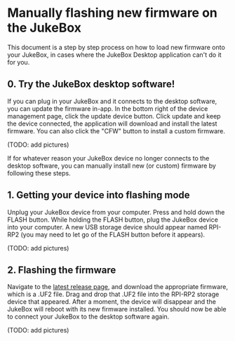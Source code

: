 # Manually flashing new firmware on the JukeBox
This document is a step by step process on how to load new firmware onto your JukeBox, in cases where the JukeBox Desktop application can't do it for you.

## 0. Try the JukeBox desktop software!
If you can plug in your JukeBox and it connects to the desktop software, you can update the firmware in-app. In the bottom right of the device management page, click the update device button. Click update and keep the device connected, the application will download and install the latest firmware. You can also click the "CFW" button to install a custom firmware.

(TODO: add pictures)

If for whatever reason your JukeBox device no longer connects to the desktop software, you can manually install new (or custom) firmware by following these steps.

## 1. Getting your device into flashing mode
Unplug your JukeBox device from your computer. Press and hold down the FLASH button. While holding the FLASH button, plug the JukeBox device into your computer. A new USB storage device should appear named RPI-RP2 (you may need to let go of the FLASH button before it appears).

(TODO: add pictures)

## 2. Flashing the firmware
Navigate to the [latest release page](https://github.com/FriendTeamInc/JukeBox/releases/latest), and download the appropriate firmware, which is a .UF2 file. Drag and drop that .UF2 file into the RPI-RP2 storage device that appeared. After a moment, the device will disappear and the JukeBox will reboot with its new firmware installed. You should now be able to connect your JukeBox to the desktop software again.

(TODO: add pictures)
